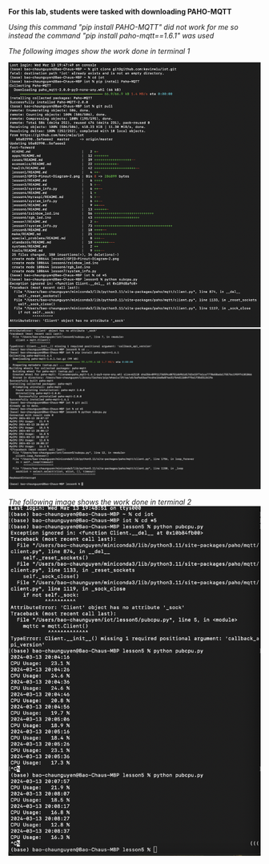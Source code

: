 **For this lab, students were tasked with downloading PAHO-MQTT**

*Using this command "pip install PAHO-MQTT" did not work for me so instead the command "pip install paho-mqtt==1.6.1" was used*

*The following images show the work done in terminal 1*

![alt text](EE_322_Lab5_terminal_1_pt1.png)
![alt text](EE_322_Lab5_terminal_1_pt2.png)

*The following image shows the work done in terminal 2*
![alt text](EE_322_Lab5_terminal_2.png)


